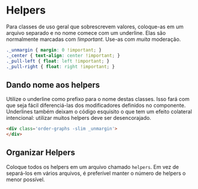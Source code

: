 # Helpers

Para classes de uso geral que sobrescrevem valores, coloque-as em um arquivo separado e no nome comece com um underline. Elas são normalmente marcadas com *!important*. Use-as com *muita* moderação.

```css
._unmargin { margin: 0 !important; }
._center { text-align: center !important; }
._pull-left { float: left !important; }
._pull-right { float: right !important; }
```

## Dando nome aos helpers
Utilize o underline como prefixo para o nome destas classes. Isso fará com que seja fácil diferenciá-las dos modificadores definidos no componente. Underlines também deixam o código esquisito o que tem um efeito colateral intencional: utilizar muitos helpers deve ser desencorajado.

  ```html
  <div class='order-graphs -slim _unmargin'>
  </div>
  ```

## Organizar Helpers
Coloque todos os helpers em um arquivo chamado `helpers`. Em vez de separá-los em vários arquivos, é preferível manter o número de helpers o menor possível.
